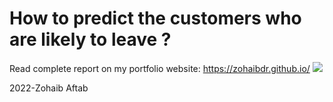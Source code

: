 # How to predict the customers who are likely to leave ? 

Read complete report on my portfolio website: https://zohaibdr.github.io/ 
![](Reason-to-Leave.png)

<p> 2022-Zohaib Aftab </p>
